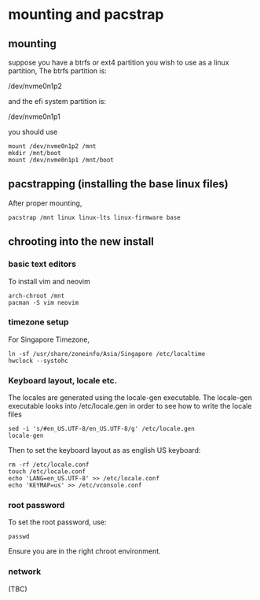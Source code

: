 # mounting and pacstrap


## mounting 

suppose you have a btrfs or ext4 partition you wish to use as a linux partition,
The btrfs partition is:

/dev/nvme0n1p2

and the efi system partition is:

/dev/nvme0n1p1



you should use

```
mount /dev/nvme0n1p2 /mnt 
mkdir /mnt/boot
mount /dev/nvme0n1p1 /mnt/boot
```

## pacstrapping (installing the base linux files)

After proper mounting,
```
pacstrap /mnt linux linux-lts linux-firmware base
```

## chrooting into the new install

### basic text editors

To install vim and neovim

```
arch-chroot /mnt
pacman -S vim neovim
```

### timezone setup

For Singapore Timezone,

```
ln -sf /usr/share/zoneinfo/Asia/Singapore /etc/localtime
hwclock --systohc

```

### Keyboard layout, locale etc.

The locales are generated using the locale-gen executable.
The locale-gen executable looks into /etc/locale.gen in order to 
see how to write the locale files

```
sed -i 's/#en_US.UTF-8/en_US.UTF-8/g' /etc/locale.gen
locale-gen
```

Then to set the keyboard layout as as english US keyboard:
	
```
rm -rf /etc/locale.conf
touch /etc/locale.conf
echo 'LANG=en_US.UTF-8' >> /etc/locale.conf
echo 'KEYMAP=us' >> /etc/vconsole.conf
```

### root password

To set the root password, use:
```
passwd
```

Ensure you are in the right chroot environment.

### network


(TBC)




